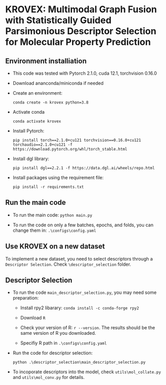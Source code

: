 # KROVEX: Multimodal Graph Fusion with Statistically Guided Parsimonious Descriptor Selection for Molecular Property Prediction

## Environment installiation
- This code was tested with Pytorch 2.1.0, cuda 12.1, torchvision 0.16.0
- Download ananconda/miniconda if needed
- Create an environment:

    `conda create -n krovex python=3.8`

- Activate conda

    `conda activate krovex`

- Install Pytorch:

    `pip install torch==2.1.0+cu121 torchvision==0.16.0+cu121 torchaudio==2.1.0+cu121 -f https://download.pytorch.org/whl/torch_stable.html`

- Install dgl library:

    `pip install dgl==2.2.1 -f https://data.dgl.ai/wheels/repo.html`

- Install packages using the requirement file:

    `pip install -r requirements.txt`

## Run the main code
- To run the main code: `python main.py`

- To run the code on only a few batches, epochs, and folds, you can change them in: `.\configs\config.yaml`

## Use KROVEX on a new dataset
To implement a new dataset, you need to select descriptors through a `Descriptor Selection`. Check `\descriptor_selection` folder.

## Descriptor Selection
- To run the code `main_descriptor_selection.py`, you may need some preparation:

    - Install rpy2 libarary: `conda install -c conda-forge rpy2`

    - Download `R`

    - Check your version of R: `r --version`. The results should be the same version of R you downloaded.

    - Specifiy R path in `.\configs\config.yaml`

- Run the code for descriptor selection:

    `python .\descriptor_selection\main_descriptor_selection.py`

- To incoporate descriptors into the model, check `utils\mol_collate.py` and `utils\mol_conv.py` for details.


